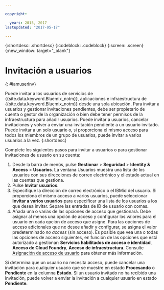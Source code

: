 ```yaml
---

copyright:

  years: 2015, 2017
lastupdated: "2017-05-17"

---
```


{:shortdesc: .shortdesc}
{:codeblock: .codeblock}
{:screen: .screen}
{:new_window: target="_blank"}

# Invitación a usuarios 
{: #iamuserinv}

Puede invitar a los usuarios de servicios de {{site.data.keyword.Bluemix_notm}}, aplicaciones e infraestructura de {{site.data.keyword.Bluemix_notm}} desde una sola ubicación. Para invitar a usuarios y gestionar invitaciones pendientes, debe ser propietario de cuenta o gestor de la organización o bien debe tener permisos de la infraestructura para añadir usuarios. Puede invitar a usuarios, cancelar invitaciones y volver a enviar una invitación pendiente a un usuario invitado. Puede invitar a un solo usuario o, si proporciona el mismo acceso para todos los miembros de un grupo de usuarios, puede invitar a varios usuarios a la vez.
{:shortdesc}

Complete los siguientes pasos para invitar a usuarios o para gestionar invitaciones de usuario en su cuenta: 

1. Desde la barra de menús, pulse **Gestionar** &gt; **Seguridad** &gt; **Identity & Access** &gt; **Usuarios**. La ventana Usuarios muestra una lista de los usuarios con sus direcciones de correo electrónico y el estado actual en las cuentas que gestiona. 
2. Pulse **Invitar usuarios**. 
3. Especifique la dirección de correo electrónico o el IBMid del usuario. Si proporciona el mismo acceso a varios usuarios, puede seleccionar **Invitar a varios usuarios** para especificar una lista de los usuarios a los que desea invitar. Separe las entradas de ID de usuario con comas. 
4. Añada una o varias de las opciones de acceso que gestionará. Debe asignar al menos una opción de acceso y configurar los valores para el usuario en cada opción de acceso que asigne. Para las opciones de acceso adicionales que no desee añadir y configurar, se asigna el valor predeterminado *no access* (sin acceso). Es posible que vea una o todas las opciones de acceso siguientes, en función de las opciones que está autorizado a gestionar: **Servicios habilitados de acceso e identidad**, **Acceso de Cloud Foundry**, **Acceso de infraestructura**.
Consulte [Asignación de acceso de usuario](/docs/iam/assignaccess.html) para obtener más información. 

Si determina que un usuario no necesita acceso, puede cancelar una invitación para cualquier usuario que se muestre en estado **Procesando** o **Pendiente** en la columna **Estado**. Si un usuario invitado no ha recibido una invitación, puede volver a enviar la invitación a cualquier usuario en estado **Pendiente**.  
